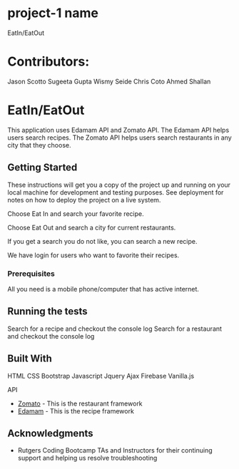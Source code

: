 # project-1 name
EatIn/EatOut

# Contributors:
Jason Scotto
Sugeeta Gupta
Wismy Seide
Chris Coto
Ahmed Shallan

# EatIn/EatOut

This application uses Edamam API and Zomato API. The Edamam API helps users search recipes.  The Zomato API helps users search restaurants in any city that they choose.

## Getting Started

These instructions will get you a copy of the project up and running on your local machine for development and testing purposes. See deployment for notes on how to deploy the project on a live system.

Choose Eat In and search your favorite recipe.

Choose Eat Out and search a city for current restaurants. 

If you get a search you do not like, you can search a new recipe.

We have login for users who want to favorite their recipes.

### Prerequisites

All you need is a mobile phone/computer that has active internet.


## Running the tests

Search for a recipe and checkout the console log
Search for a restaurant and checkout the console log


## Built With

HTML
CSS
Bootstrap
Javascript
Jquery
Ajax
Firebase
Vanilla.js


API
* [Zomato](https://developers.zomato.com/api) - This is the restaurant framework
* [Edamam](https://developer.edamam.com/) - This is the recipe framework


## Acknowledgments

* Rutgers Coding Bootcamp TAs and Instructors for their continuing support and helping us resolve troubleshooting


